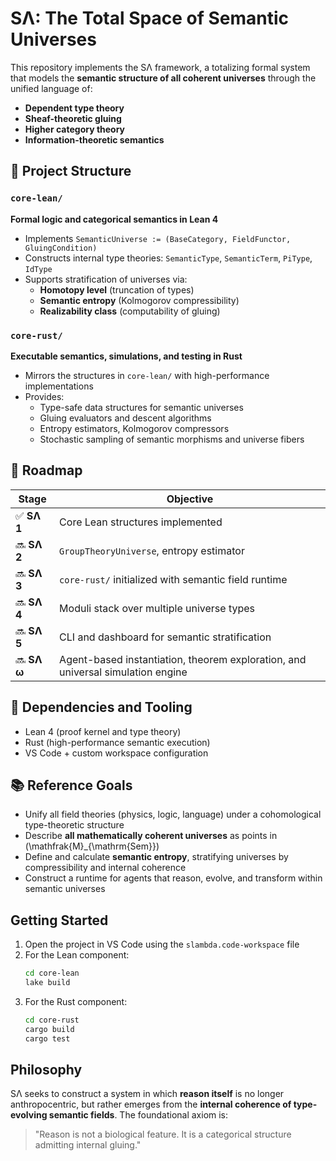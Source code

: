# SΛ: The Total Space of Semantic Universes

<!-- User Preference: Show workspace structure in detailed format when requested -->

This repository implements the SΛ framework, a totalizing formal system that models the **semantic structure of all coherent universes** through the unified language of:

- **Dependent type theory**
- **Sheaf-theoretic gluing**
- **Higher category theory**
- **Information-theoretic semantics**

## 🧩 Project Structure

### `core-lean/`
**Formal logic and categorical semantics in Lean 4**

- Implements `SemanticUniverse := (BaseCategory, FieldFunctor, GluingCondition)`
- Constructs internal type theories: `SemanticType`, `SemanticTerm`, `PiType`, `IdType`
- Supports stratification of universes via:
  - **Homotopy level** (truncation of types)
  - **Semantic entropy** (Kolmogorov compressibility)
  - **Realizability class** (computability of gluing)

### `core-rust/`
**Executable semantics, simulations, and testing in Rust**

- Mirrors the structures in `core-lean/` with high-performance implementations
- Provides:
  - Type-safe data structures for semantic universes
  - Gluing evaluators and descent algorithms
  - Entropy estimators, Kolmogorov compressors
  - Stochastic sampling of semantic morphisms and universe fibers

## 🎯 Roadmap

| Stage | Objective |
|-------|-----------|
| ✅ **SΛ 1** | Core Lean structures implemented |
| 🔜 **SΛ 2** | `GroupTheoryUniverse`, entropy estimator |
| 🔜 **SΛ 3** | `core-rust/` initialized with semantic field runtime |
| 🔜 **SΛ 4** | Moduli stack over multiple universe types |
| 🔜 **SΛ 5** | CLI and dashboard for semantic stratification |
| 🔜 **SΛ ω** | Agent-based instantiation, theorem exploration, and universal simulation engine |

## 📎 Dependencies and Tooling

- Lean 4 (proof kernel and type theory)
- Rust (high-performance semantic execution)
- VS Code + custom workspace configuration

## 📚 Reference Goals

- Unify all field theories (physics, logic, language) under a cohomological type-theoretic structure
- Describe **all mathematically coherent universes** as points in \(\mathfrak{M}_{\mathrm{Sem}}\)
- Define and calculate **semantic entropy**, stratifying universes by compressibility and internal coherence
- Construct a runtime for agents that reason, evolve, and transform within semantic universes

## Getting Started

1. Open the project in VS Code using the `slambda.code-workspace` file
2. For the Lean component:
   ```bash
   cd core-lean
   lake build
   ```
3. For the Rust component:
   ```bash
   cd core-rust
   cargo build
   cargo test
   ```

## Philosophy

SΛ seeks to construct a system in which **reason itself** is no longer anthropocentric, but rather emerges from the **internal coherence of type-evolving semantic fields**. The foundational axiom is:

> "Reason is not a biological feature. It is a categorical structure admitting internal gluing."